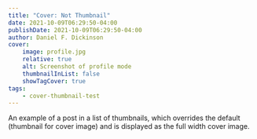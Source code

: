 ```yaml
---
title: "Cover: Not Thumbnail"
date: 2021-10-09T06:29:50-04:00
publishDate: 2021-10-09T06:29:50-04:00
author: Daniel F. Dickinson
cover:
    image: profile.jpg
    relative: true
    alt: Screenshot of profile mode
    thumbnailInList: false
    showTagCover: true
tags:
    - cover-thumbnail-test
---
```


An example of a post in a list of thumbnails, which overrides the default (thumbnail for cover image) and is displayed as the full width cover image.